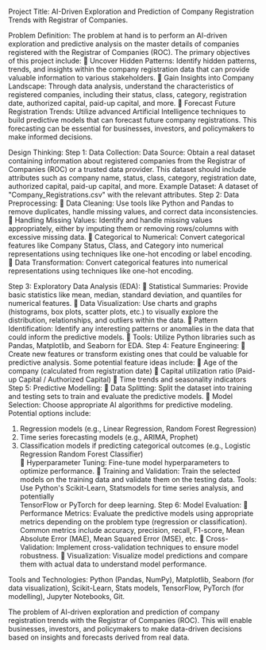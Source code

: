 Project Title: AI-Driven Exploration and Prediction of Company Registration Trends with Registrar of Companies.

Problem Definition:
The problem at hand is to perform an AI-driven exploration and predictive analysis on the master details of companies registered with the Registrar of Companies (ROC). The primary objectives of this project include:
	Uncover Hidden Patterns: Identify hidden patterns, trends, and insights within the company registration data that can provide valuable information to various stakeholders.
	Gain Insights into Company Landscape: Through data analysis, understand the characteristics of registered companies, including their status, class, category, registration date, authorized capital, paid-up capital, and more.
	Forecast Future Registration Trends: Utilize advanced Artificial Intelligence techniques to build predictive models that can forecast future company registrations. This forecasting can be essential for businesses, investors, and policymakers to make informed decisions.


Design Thinking:
Step 1: Data Collection:
Data Source: Obtain a real dataset containing information about registered companies from the Registrar of Companies (ROC) or a trusted data provider. This dataset should include attributes such as company name, status, class, category, registration date, authorized capital, paid-up capital, and more.
Example Dataset: A dataset of "Company_Registrations.csv" with the relevant attributes.
Step 2: Data Preprocessing:
	Data Cleaning: Use tools like Python and Pandas to remove duplicates, handle missing values, and correct data inconsistencies.
	Handling Missing Values: Identify and handle missing values appropriately, either by imputing them or removing rows/columns with excessive missing data.
	Categorical to Numerical: Convert categorical features like Company Status, Class, and Category into numerical representations using techniques like one-hot encoding or label encoding.
	Data Transformation: Convert categorical features into numerical representations using techniques like one-hot encoding.


Step 3: Exploratory Data Analysis (EDA):
	Statistical Summaries: Provide basic statistics like mean, median, standard deviation, and quantiles for numerical features.
	Data Visualization: Use charts and graphs (histograms, box plots, scatter plots, etc.) to visually explore the distribution, relationships, and outliers within the data.
	Pattern Identification: Identify any interesting patterns or anomalies in the data that could inform the predictive models. 
	Tools: Utilize Python libraries such as Pandas, Matplotlib, and Seaborn for EDA.
Step 4: Feature Engineering:
	Create new features or transform existing ones that could be valuable for predictive analysis. Some potential feature ideas include:
	Age of the company (calculated from registration date)
	Capital utilization ratio (Paid-up Capital / Authorized Capital)
	Time trends and seasonality indicators
Step 5: Predictive Modelling:
	Data Splitting: Split the dataset into training and testing sets to train and evaluate the predictive models.
	Model Selection: Choose appropriate AI algorithms for predictive modeling. Potential options include:
1.	Regression models (e.g., Linear Regression, Random Forest Regression)
2.	Time series forecasting models (e.g., ARIMA, Prophet)
3.	Classification models if predicting categorical outcomes (e.g., Logistic 
                              Regression Random Forest Classifier)         
	Hyperparameter Tuning: Fine-tune model hyperparameters to optimize performance.
	Training and Validation: Train the selected models on the training data and validate them on the testing data.
           Tools: Use Python's Scikit-Learn, Statsmodels for time series analysis, and potentially            
            TensorFlow or PyTorch for deep learning.
Step 6: Model Evaluation:
	Performance Metrics: Evaluate the predictive models using appropriate metrics depending on the problem type (regression or classification). Common metrics include accuracy, precision, recall, F1-score, Mean Absolute Error (MAE), Mean Squared Error (MSE), etc.
	Cross-Validation: Implement cross-validation techniques to ensure model robustness.
	Visualization: Visualize model predictions and compare them with actual data to understand model performance.

Tools and Technologies:
Python (Pandas, NumPy), Matplotlib, Seaborn (for data visualization), Scikit-Learn, Stats models, TensorFlow, PyTorch (for modelling), Jupyter Notebooks, Git. 

The problem of AI-driven exploration and prediction of company registration trends with the Registrar of Companies (ROC). This will enable businesses, investors, and policymakers to make data-driven decisions based on insights and forecasts derived from real data.

